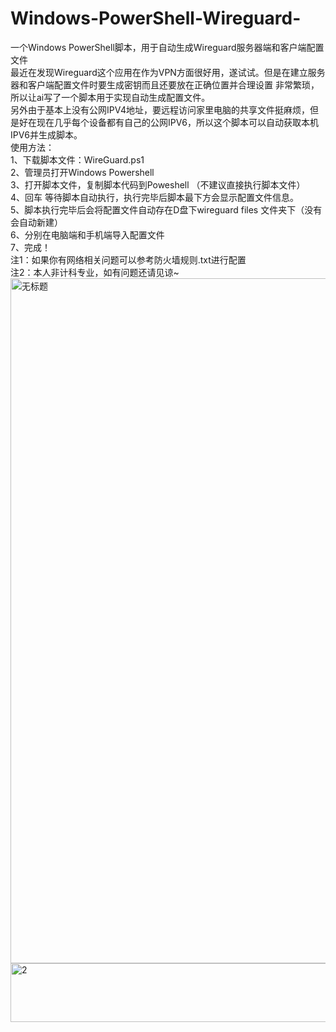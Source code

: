 # Windows-PowerShell-Wireguard-
一个Windows PowerShell脚本，用于自动生成Wireguard服务器端和客户端配置文件  
最近在发现Wireguard这个应用在作为VPN方面很好用，遂试试。但是在建立服务器和客户端配置文件时要生成密钥而且还要放在正确位置并合理设置  非常繁琐，所以让ai写了一个脚本用于实现自动生成配置文件。  
另外由于基本上没有公网IPV4地址，要远程访问家里电脑的共享文件挺麻烦，但是好在现在几乎每个设备都有自己的公网IPV6，所以这个脚本可以自动获取本机IPV6并生成脚本。  
使用方法：  
1、下载脚本文件：WireGuard.ps1    
2、管理员打开Windows Powershell  
3、打开脚本文件，复制脚本代码到Poweshell （不建议直接执行脚本文件）  
4、回车 等待脚本自动执行，执行完毕后脚本最下方会显示配置文件信息。  
5、脚本执行完毕后会将配置文件自动存在D盘下wireguard files 文件夹下（没有会自动新建）  
6、分别在电脑端和手机端导入配置文件  
7、完成！  
注1：如果你有网络相关问题可以参考防火墙规则.txt进行配置  
注2：本人非计科专业，如有问题还请见谅~  
<img width="1347" height="1096" alt="无标题" src="https://github.com/user-attachments/assets/452662ae-ba29-4826-96d5-516924571e29" />
<img width="534" height="94" alt="2" src="https://github.com/user-attachments/assets/178152e6-c9c8-4ea9-bfd8-900b6203ac38" />
